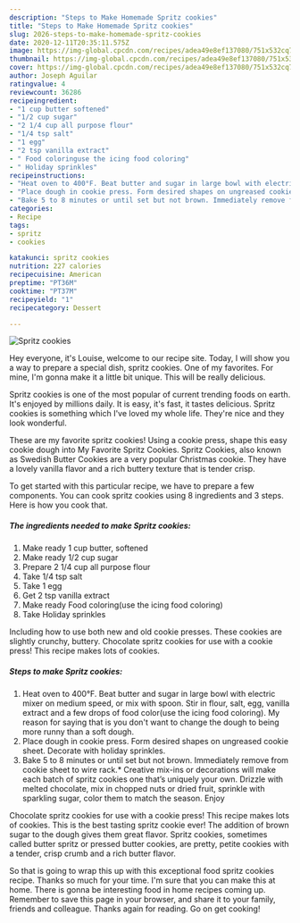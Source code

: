```yaml
---
description: "Steps to Make Homemade Spritz cookies"
title: "Steps to Make Homemade Spritz cookies"
slug: 2026-steps-to-make-homemade-spritz-cookies
date: 2020-12-11T20:35:11.575Z
image: https://img-global.cpcdn.com/recipes/adea49e8ef137080/751x532cq70/spritz-cookies-recipe-main-photo.jpg
thumbnail: https://img-global.cpcdn.com/recipes/adea49e8ef137080/751x532cq70/spritz-cookies-recipe-main-photo.jpg
cover: https://img-global.cpcdn.com/recipes/adea49e8ef137080/751x532cq70/spritz-cookies-recipe-main-photo.jpg
author: Joseph Aguilar
ratingvalue: 4
reviewcount: 36286
recipeingredient:
- "1 cup butter softened"
- "1/2 cup sugar"
- "2 1/4 cup all purpose flour"
- "1/4 tsp salt"
- "1 egg"
- "2 tsp vanilla extract"
- " Food coloringuse the icing food coloring"
- " Holiday sprinkles"
recipeinstructions:
- "Heat oven to 400°F. Beat butter and sugar in large bowl with electric mixer on medium speed, or mix with spoon. Stir in flour, salt, egg, vanilla extract and a few drops of food color(use the icing food coloring). My reason for saying that is you don&#39;t want to change the dough to being more runny than a soft dough."
- "Place dough in cookie press. Form desired shapes on ungreased cookie sheet. Decorate with holiday sprinkles."
- "Bake 5 to 8 minutes or until set but not brown. Immediately remove from cookie sheet to wire rack.* Creative mix-ins or decorations will make each batch of spritz cookies one that’s uniquely your own. Drizzle with melted chocolate, mix in chopped nuts or dried fruit, sprinkle with sparkling sugar, color them to match the season. Enjoy"
categories:
- Recipe
tags:
- spritz
- cookies

katakunci: spritz cookies 
nutrition: 227 calories
recipecuisine: American
preptime: "PT36M"
cooktime: "PT37M"
recipeyield: "1"
recipecategory: Dessert

---
```



![Spritz cookies](https://img-global.cpcdn.com/recipes/adea49e8ef137080/751x532cq70/spritz-cookies-recipe-main-photo.jpg)

Hey everyone, it's Louise, welcome to our recipe site. Today, I will show you a way to prepare a special dish, spritz cookies. One of my favorites. For mine, I'm gonna make it a little bit unique. This will be really delicious.

Spritz cookies is one of the most popular of current trending foods on earth. It's enjoyed by millions daily. It is easy, it's fast, it tastes delicious. Spritz cookies is something which I've loved my whole life. They're nice and they look wonderful.

These are my favorite spritz cookies! Using a cookie press, shape this easy cookie dough into My Favorite Spritz Cookies. Spritz Cookies, also known as Swedish Butter Cookies are a very popular Christmas cookie. They have a lovely vanilla flavor and a rich buttery texture that is tender crisp.


To get started with this particular recipe, we have to prepare a few components. You can cook spritz cookies using 8 ingredients and 3 steps. Here is how you cook that.

<!--inarticleads1-->

##### The ingredients needed to make Spritz cookies:

1. Make ready 1 cup butter, softened
1. Make ready 1/2 cup sugar
1. Prepare 2 1/4 cup all purpose flour
1. Take 1/4 tsp salt
1. Take 1 egg
1. Get 2 tsp vanilla extract
1. Make ready  Food coloring(use the icing food coloring)
1. Take  Holiday sprinkles


Including how to use both new and old cookie presses. These cookies are slightly crunchy, buttery. Chocolate spritz cookies for use with a cookie press! This recipe makes lots of cookies. 

<!--inarticleads2-->

##### Steps to make Spritz cookies:

1. Heat oven to 400°F. Beat butter and sugar in large bowl with electric mixer on medium speed, or mix with spoon. Stir in flour, salt, egg, vanilla extract and a few drops of food color(use the icing food coloring). My reason for saying that is you don&#39;t want to change the dough to being more runny than a soft dough.
1. Place dough in cookie press. Form desired shapes on ungreased cookie sheet. Decorate with holiday sprinkles.
1. Bake 5 to 8 minutes or until set but not brown. Immediately remove from cookie sheet to wire rack.* Creative mix-ins or decorations will make each batch of spritz cookies one that’s uniquely your own. Drizzle with melted chocolate, mix in chopped nuts or dried fruit, sprinkle with sparkling sugar, color them to match the season. Enjoy


Chocolate spritz cookies for use with a cookie press! This recipe makes lots of cookies. This is the best tasting spritz cookie ever! The addition of brown sugar to the dough gives them great flavor. Spritz cookies, sometimes called butter spritz or pressed butter cookies, are pretty, petite cookies with a tender, crisp crumb and a rich butter flavor. 

So that is going to wrap this up with this exceptional food spritz cookies recipe. Thanks so much for your time. I'm sure that you can make this at home. There is gonna be interesting food in home recipes coming up. Remember to save this page in your browser, and share it to your family, friends and colleague. Thanks again for reading. Go on get cooking!
